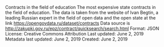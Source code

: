 Contracts in the field of education
The most expensive state contracts in the field of education.
The data is taken from the website of Ivan Begtin, a leading Russian expert in the field of open data and the open state at the link https://opengovdata.ru/dataset/contracts 
Data source is http://zakupki.gov.ru/epz/contract/quicksearch/search.html 
Format: JSON
License: Creative Commons Attribution
Last updated: June 2, 2019
Metadata last updated: June 2, 2019
Created: June 2, 2019
